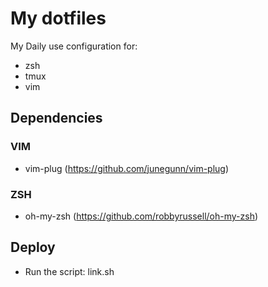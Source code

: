 # My dotfiles
My Daily use configuration for:
- zsh
- tmux
- vim

## Dependencies
### VIM
- vim-plug (https://github.com/junegunn/vim-plug)
### ZSH
- oh-my-zsh (https://github.com/robbyrussell/oh-my-zsh)
## Deploy
- Run the script: link.sh
